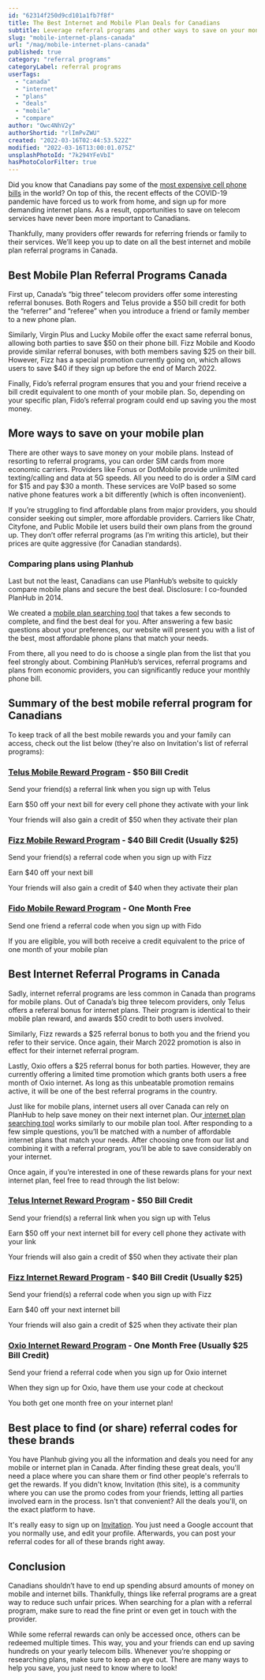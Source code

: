 ```yaml
---
id: "62314f250d9cd101a1fb7f8f"
title: The Best Internet and Mobile Plan Deals for Canadians
subtitle: Leverage referral programs and other ways to save on your monthly plan.
slug: "mobile-internet-plans-canada"
url: "/mag/mobile-internet-plans-canada"
published: true
category: "referral programs"
categoryLabel: referral programs
userTags:
  - "canada"
  - "internet"
  - "plans"
  - "deals"
  - "mobile"
  - "compare"
author: "Owc4NhV2y"
authorShortid: "rlImPvZWU"
created: "2022-03-16T02:44:53.522Z"
modified: "2022-03-16T13:00:01.075Z"
unsplashPhotoId: "7k294YFeVbI"
hasPhotoColorFilter: true
---
```

Did you know that Canadians pay some of the [most expensive cell phone bills](https://nationalpost.com/news/canada/canadas-wireless-costs-continue-to-be-the-highest-or-among-the-highest-in-the-world-finnish-report) in the world? On top of this, the recent effects of the COVID-19 pandemic have forced us to work from home, and sign up for more demanding internet plans. As a result, opportunities to save on telecom services have never been more important to Canadians.&nbsp;

Thankfully, many providers offer rewards for referring friends or family to their services. We’ll keep you up to date on all the best internet and mobile plan referral programs in Canada.

## Best Mobile Plan Referral Programs Canada

First up, Canada’s “big three” telecom providers offer some interesting referral bonuses. Both Rogers and Telus provide a $50 bill credit for both the “referrer” and “referee” when you introduce a friend or family member to a new phone plan.&nbsp;

Similarly, Virgin Plus and Lucky Mobile offer the exact same referral bonus, allowing both parties to save $50 on their phone bill. Fizz Mobile and Koodo provide similar referral bonuses, with both members saving $25 on their bill. However, Fizz has a special promotion currently going on, which allows users to save $40 if they sign up before the end of March 2022.&nbsp;

Finally, Fido’s referral program ensures that you and your friend receive a bill credit equivalent to one month of your mobile plan. So, depending on your specific plan, Fido’s referral program could end up saving you the most money.

## More ways to save on your mobile plan

There are other ways to save money on your mobile plans. Instead of resorting to referral programs, you can order SIM cards from more economic carriers. Providers like Fonus or DotMobile provide unlimited texting/calling and data at 5G speeds. All you need to do is order a SIM card for $15 and pay $30 a month. These services are VoIP based so some native phone features work a bit differently (which is often inconvenient).

If you’re struggling to find affordable plans from major providers, you should consider seeking out simpler, more affordable providers. Carriers like Chatr, Cityfone, and Public Mobile let users build their own plans from the ground up. They don’t offer referral programs (as I’m writing this article), but their prices are quite aggressive (for Canadian standards).

### Comparing plans using Planhub

Last but not the least, Canadians can use PlanHub’s website to quickly compare mobile plans and secure the best deal. Disclosure: I co-founded PlanHub in 2014.

We created a [mobile plan searching tool](https://www.planhub.ca/) that takes a few seconds to complete, and find the best deal for you. After answering a few basic questions about your preferences, our website will present you with a list of the best, most affordable phone plans that match your needs.&nbsp;

From there, all you need to do is choose a single plan from the list that you feel strongly about. Combining PlanHub’s services, referral programs and plans from economic providers, you can significantly reduce your monthly phone bill.

## Summary of the best mobile referral program for Canadians

To keep track of all the best mobile rewards you and your family can access, check out the list below (they're also on Invitation's list of referral programs):

### [Telus Mobile Reward Program](https://invitation.codes/telus-mobility) - $50 Bill Credit

Send your friend(s) a referral link when you sign up with Telus

Earn $50 off your next bill for every cell phone they activate with your link

Your friends will also gain a credit of $50 when they activate their plan

### [Fizz Mobile Reward Program](https://invitation.codes/fizz) - $40 Bill Credit (Usually $25)

Send your friend(s) a referral code when you sign up with Fizz

Earn $40 off your next bill&nbsp;

Your friends will also gain a credit of $40 when they activate their plan

### [Fido Mobile Reward Program](https://invitation.codes/fido) - One Month Free

Send one friend a referral code when you sign up with Fido

If you are eligible, you will both receive a credit equivalent to the price of one month of your mobile plan

## Best Internet Referral Programs in Canada

Sadly, internet referral programs are less common in Canada than programs for mobile plans. Out of Canada’s big three telecom providers, only Telus offers a referral bonus for internet plans. Their program is identical to their mobile plan reward, and awards $50 credit to both users involved.&nbsp;

Similarly, Fizz rewards a $25 referral bonus to both you and the friend you refer to their service. Once again, their March 2022 promotion is also in effect for their internet referral program.&nbsp;

Lastly, Oxio offers a $25 referral bonus for both parties. However, they are currently offering a limited time promotion which grants both users a free month of Oxio internet. As long as this unbeatable promotion remains active, it will be one of the best referral programs in the country.&nbsp;

Just like for mobile plans, internet users all over Canada can rely on PlanHub to help save money on their next internet plan. Our[ internet plan searching tool](https://www.planhub.ca/home-internet) works similarly to our mobile plan tool. After responding to a few simple questions, you’ll be matched with a number of affordable internet plans that match your needs. After choosing one from our list and combining it with a referral program, you’ll be able to save considerably on your internet.

Once again, if you’re interested in one of these rewards plans for your next internet plan, feel free to read through the list below:

### [Telus Internet Reward Program](https://invitation.codes/telus-mobility) - $50 Bill Credit

Send your friend(s) a referral link when you sign up with Telus

Earn $50 off your next internet bill for every cell phone they activate with your link

Your friends will also gain a credit of $50 when they activate their plan

### [Fizz Internet Reward Program](https://invitation.codes/fizz) - $40 Bill Credit (Usually $25)

Send your friend(s) a referral code when you sign up with Fizz

Earn $40 off your next internet bill&nbsp;

Your friends will also gain a credit of $25 when they activate their plan

### [Oxio Internet Reward Program](https://invitation.codes/oxio) - One Month Free (Usually $25 Bill Credit)

Send your friend a referral code when you sign up for Oxio internet

When they sign up for Oxio, have them use your code at checkout

You both get one month free on your internet plan!

## Best place to find (or share) referral codes for these brands

You have Planhub giving you all the information and deals you need for any mobile or internet plan in Canada. After finding these great deals, you'll need a place where you can share them or find other people's referrals to get the rewards. If you didn't know, Invitation (this site), is a community where you can use the promo codes from your friends, letting all parties involved earn in the process. Isn't that convenient? All the deals you'll, on the exact platform to have.

It's really easy to sign up on [Invitation](https://invitation.codes/). You just need a Google account that you normally use, and edit your profile. Afterwards, you can post your referral codes for all of these brands right away.

## Conclusion

Canadians shouldn’t have to end up spending absurd amounts of money on mobile and internet bills. Thankfully, things like referral programs are a great way to reduce such unfair prices. When searching for a plan with a referral program, make sure to read the fine print or even get in touch with the provider.&nbsp;

While some referral rewards can only be accessed once, others can be redeemed multiple times. This way, you and your friends can end up saving hundreds on your yearly telecom bills. Whenever you’re shopping or researching plans, make sure to keep an eye out. There are many ways to help you save, you just need to know where to look!
